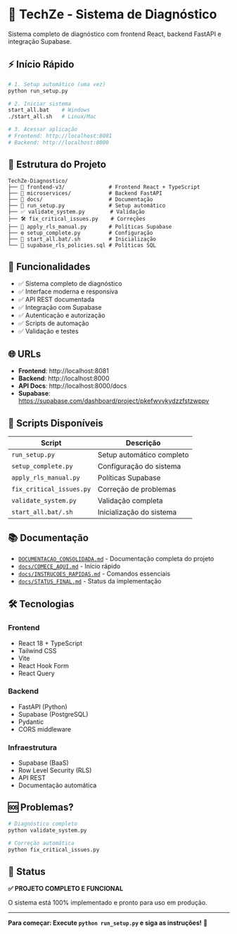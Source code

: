 # 🚀 TechZe - Sistema de Diagnóstico

Sistema completo de diagnóstico com frontend React, backend FastAPI e integração Supabase.

## ⚡ Início Rápido

```bash
# 1. Setup automático (uma vez)
python run_setup.py

# 2. Iniciar sistema
start_all.bat    # Windows
./start_all.sh   # Linux/Mac

# 3. Acessar aplicação
# Frontend: http://localhost:8081
# Backend: http://localhost:8000
```

## 📁 Estrutura do Projeto

```
TechZe-Diagnostico/
├── 📂 frontend-v3/              # Frontend React + TypeScript
├── 📂 microservices/            # Backend FastAPI
├── 📂 docs/                     # Documentação
├── 🔧 run_setup.py              # Setup automático
├── ✅ validate_system.py        # Validação
├── 🛠️ fix_critical_issues.py    # Correções
├── 🔐 apply_rls_manual.py       # Políticas Supabase
├── ⚙️ setup_complete.py         # Configuração
├── 🚀 start_all.bat/.sh         # Inicialização
└── 📄 supabase_rls_policies.sql # Políticas SQL
```

## 🎯 Funcionalidades

- ✅ Sistema completo de diagnóstico
- ✅ Interface moderna e responsiva
- ✅ API REST documentada
- ✅ Integração com Supabase
- ✅ Autenticação e autorização
- ✅ Scripts de automação
- ✅ Validação e testes

## 🌐 URLs

- **Frontend**: http://localhost:8081
- **Backend**: http://localhost:8000
- **API Docs**: http://localhost:8000/docs
- **Supabase**: https://supabase.com/dashboard/project/pkefwvvkydzzfstzwppv

## 🔧 Scripts Disponíveis

| Script | Descrição |
|--------|-----------|
| `run_setup.py` | Setup automático completo |
| `setup_complete.py` | Configuração do sistema |
| `apply_rls_manual.py` | Políticas Supabase |
| `fix_critical_issues.py` | Correção de problemas |
| `validate_system.py` | Validação completa |
| `start_all.bat/.sh` | Inicialização do sistema |

## 📚 Documentação

- [`DOCUMENTACAO_CONSOLIDADA.md`](DOCUMENTACAO_CONSOLIDADA.md) - Documentação completa do projeto
- [`docs/COMECE_AQUI.md`](docs/COMECE_AQUI.md) - Início rápido
- [`docs/INSTRUCOES_RAPIDAS.md`](docs/INSTRUCOES_RAPIDAS.md) - Comandos essenciais
- [`docs/STATUS_FINAL.md`](docs/STATUS_FINAL.md) - Status da implementação

## 🛠️ Tecnologias

### Frontend
- React 18 + TypeScript
- Tailwind CSS
- Vite
- React Hook Form
- React Query

### Backend
- FastAPI (Python)
- Supabase (PostgreSQL)
- Pydantic
- CORS middleware

### Infraestrutura
- Supabase (BaaS)
- Row Level Security (RLS)
- API REST
- Documentação automática

## 🆘 Problemas?

```bash
# Diagnóstico completo
python validate_system.py

# Correção automática
python fix_critical_issues.py
```

## 🎉 Status

**✅ PROJETO COMPLETO E FUNCIONAL**

O sistema está 100% implementado e pronto para uso em produção.

---

**Para começar: Execute `python run_setup.py` e siga as instruções!** 🚀